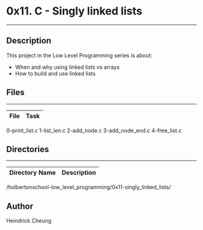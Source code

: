# 0x11. C - Singly linked lists
---
## Description

This project in the Low Level Programming series is about:
* When and why using linked lists vs arrays
* How to build and use linked lists

## Files
---
File|Task
---|---
0-print_list.c
1-list_len.c
2-add_node.c
3-add_node_end.c
4-free_list.c

## Directories
---
Directory Name | Description
---|---
/holbertonschool-low_level_programming/0x11-singly_linked_lists/


## Author
Heindrick Cheung